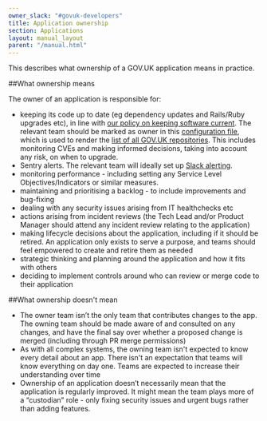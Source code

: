 ```yaml
---
owner_slack: "#govuk-developers"
title: Application ownership
section: Applications
layout: manual_layout
parent: "/manual.html"
---
```


This describes what ownership of a GOV.UK application means in practice.

##What ownership means

The owner of an application is responsible for:

- keeping its code up to date (eg dependency updates and Rails/Ruby upgrades etc), in line with [our policy on keeping software current][software-policy]. The relevant team should be marked as owner in this [configuration file][repos-yaml], which is used to render the [list of all GOV.UK repositories][repos-list]. This includes monitoring CVEs and making informed decisions, taking into account any risk, on when to upgrade.
- Sentry alerts. The relevant team will ideally set up [Slack alerting][sentry-slack-alerts].
- monitoring performance - including setting any Service Level Objectives/Indicators or similar measures.
- maintaining and prioritising a backlog - to include improvements and bug-fixing
- dealing with any security issues arising from IT healthchecks etc
- actions arising from incident reviews (the Tech Lead and/or Product Manager should attend any incident review relating to the application)
- making lifecycle decisions about the application, including if it should be retired. An application only exists to serve a purpose, and teams should feel empowered to create and retire them as needed
- strategic thinking and planning around the application and how it fits with others
- deciding to implement controls around who can review or merge code to their application

##What ownership doesn't mean

- The owner team isn’t the only team that contributes changes to the app. The owning team should be made aware of and consulted on any changes, and have the final say over whether a proposed change is merged (including through PR merge permissions)
- As with all complex systems, the owning team isn't expected to know every detail about an app. There isn't an expectation that teams will know everything on day one. Teams are expected to increase their understanding over time
- Ownership of an application doesn’t necessarily mean that the application is regularly improved. It might mean the team plays more of a “custodian” role - only fixing security issues and urgent bugs rather than adding features.

[software-policy]: keeping-software-current.html
[repos-yaml]: https://github.com/alphagov/govuk-developer-docs/blob/main/data/repos.yml
[repos-list]: /repos.html
[sentry-slack-alerts]: sentry.html#slack-alerts
